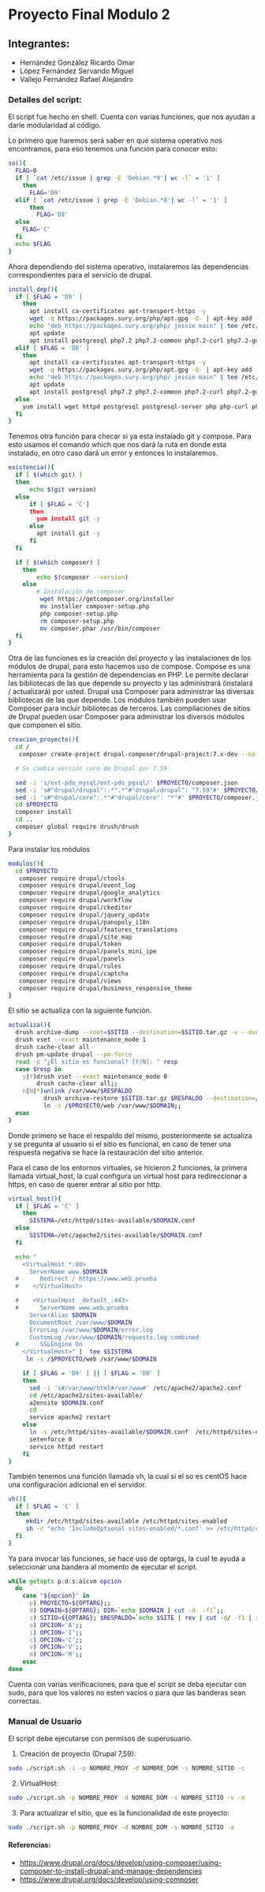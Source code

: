 # Proyecto Final Modulo 2

## Integrantes:
* Hernández González Ricardo Omar
* López Fernández Servando Miguel
* Vallejo Fernández Rafael Alejandro

### Detalles del script:

El script fue hecho en shell.
Cuenta con varias funciones, que nos ayudan a darle modularidad al código.

Lo primero que haremos será saber en qué sistema operativo nos encontramos, para eso tenemos una función para conocer esto:

```bash
so(){
  FLAG=0
  if [ `cat /etc/issue | grep -E 'Debian.*9'| wc -l` = '1' ]
    then
      FLAG='D9'
  elif [ `cat /etc/issue | grep -E 'Debian.*8'| wc -l` = '1' ]
      then
        FLAG='D8'
  else
    FLAG='C'
  fi
  echo $FLAG
}
```

Ahora dependiendo del sistema operativo, instalaremos las dependencias correspondientes para el servicio de drupal.

```bash
install_dep(){
  if [ $FLAG = 'D9' ]
    then
      apt install ca-certificates apt-transport-https -y
      wget -q https://packages.sury.org/php/apt.gpg -O- | apt-key add -
      echo "deb https://packages.sury.org/php/ jessie main" | tee /etc/apt/sources.list.d/php.list
      apt update
      apt install postgresql php7.2 php7.2-common php7.2-curl php7.2-gd php7.2-json php7.2-mbstring php7.2-pgsql php7.2-xml unzip -y
  elif [ $FLAG = 'D8' ]
    then
      apt install ca-certificates apt-transport-https -y
      wget -q https://packages.sury.org/php/apt.gpg -O- | apt-key add -
      echo "deb https://packages.sury.org/php/ jessie main" | tee /etc/apt/sources.list.d/php.list
      apt update
      apt install postgresql php7.2 php7.2-common php7.2-curl php7.2-gd php7.2-json php7.2-mbstring php7.2-pgsql php7.2-xml unzip -y
  else
    yum install wget httpd postgresql postgresql-server php php-curl php-gd php-pdo.x86_64 php-pgsql.x86_64 php-xml php-mbstring.x86_64 unzip -y
  fi
}
```

Tenemos otra función para checar si ya esta instalado git y compose. Para esto usamos el comando which que nos dará la ruta en donde esta instalado, en otro caso dará un error y entonces lo instalaremos.

```bash
existencia(){
  if [ $(which git) ]
  then
      echo $(git version)
  else
      if [ $FLAG = 'C']
      then
        yum install git -y
      else
        apt install git -y
      fi
  fi

  if [ $(which composer) ]
    then
        echo $(composer --version)
    else
        # Instalación de composer
         wget https://getcomposer.org/installer
         mv installer composer-setup.php
         php composer-setup.php
         rm composer-setup.php
         mv composer.phar /usr/bin/composer
  fi
}
```

Otra de las funciones es la creación del proyecto y las instalaciones de los módulos de drupal, para esto hacemos uso de compose.
Compose es una herramienta para la gestión de dependencias en PHP. Le permite declarar las bibliotecas de las que depende su proyecto y las administrará (instalará / actualizará) por usted. Drupal usa Composer para administrar las diversas bibliotecas de las que depende. Los módulos también pueden usar Composer para incluir bibliotecas de terceros. Las compilaciones de sitios de Drupal pueden usar Composer para administrar los diversos módulos que componen el sitio.

```bash
creacion_proyecto(){
  cd /
   composer create-project drupal-composer/drupal-project:7.x-dev --no-dev $PROYECTO --no-interaction --ignore-platform-reqs --no-install

  # Se cambia versión core de Drupal por 7.59

  sed -i 's/ext-pdo_mysql/ext-pdo_pgsql/' $PROYECTO/composer.json
  sed -i 's#"drupal/drupal":.*".*"#"drupal/drupal": "7.59"#' $PROYECTO/composer.json
  sed -i 's#"drupal/core":.*"#"drupal/core": "*"#' $PROYECTO/composer.json
  cd $PROYECTO
  composer install
  cd ..
  composer global require drush/drush
}
```

Para instalar los módulos

```bash
modulos(){
  cd $PROYECTO
   composer require drupal/ctools
   composer require drupal/event_log
   composer require drupal/google_analytics
   composer require drupal/workflow
   composer require drupal/ckeditor
   composer require drupal/jquery_update
   composer require drupal/panopoly_i18n
   composer require drupal/features_translations
   composer require drupal/site_map
   composer require drupal/token
   composer require drupal/panels_mini_ipe
   composer require drupal/panels
   composer require drupal/rules
   composer require drupal/captcha
   composer require drupal/views
   composer require drupal/business_responsive_theme
}
```

El sitio se actualiza con la siguiente función.

```bash
actualiza(){
  drush archive-dump --root=$SITIO --destination=$SITIO.tar.gz -v --overwrite
  drush vset --exact maintenance_mode 1
  drush cache-clear all
  drush pm-update drupal --pm-force
  read -p "¿El sitio es funcional? [Y/N]: " resp
  case $resp in
    y|Y)drush vset --exact maintenance_mode 0
        drush cache-clear all;;
    n|N|*)unlink /var/www/$RESPALDO
          drush archive-restore $SITIO.tar.gz $RESPALDO --destination=/$PROYECTO/web
          ln -s /$PROYECTO/web /var/www/$DOMAIN;;
  esac
}
```

Donde primero se hace el respaldo del mismo, posteriormente se actualiza y se pregunta al usuario si el sitio es funcional, en caso de tener una respuesta negativa se hace la restauración del sitio anterior.


Para el caso de los entornos virtuales, se hicieron 2 funciones, la primera llamada virtual_host, la cual configura un virtual host para redireccionar a https, en caso de querer entrar al sitio por http.

```bash
virtual_host(){
  if [ $FLAG = 'C' ]
    then
      SISTEMA=/etc/httpd/sites-available/$DOMAIN.conf
  else
      SISTEMA=/etc/apache2/sites-available/$DOMAIN.conf
  fi

  echo "
    <VirtualHost *:80>
      ServerName www.$DOMAIN
  #      Redirect / https://www.web.prueba
  #    </VirtualHost>

  #    <VirtualHost _default_:443>
  #      ServerName www.web.prueba
      ServerAlias $DOMAIN
      DocumentRoot /var/www/$DOMAIN
      ErrorLog /var/www/$DOMAIN/error.log
      CustomLog /var/www/$DOMAIN/requests.log combined
  #      SSLEngine On
    </VirtualHost>" |  tee $SISTEMA
     ln -s /$PROYECTO/web /var/www/$DOMAIN

    if [ $FLAG = 'D9' ] || [ $FLAG = 'D8' ]
    then
      sed -i 's#/var/www/html#/var/www#' /etc/apache2/apache2.conf
      cd /etc/apache2/sites-available/
      a2ensite $DOMAIN.conf
      cd -
      service apache2 restart
    else
      ln -s /etc/httpd/sites-available/$DOMAIN.conf  /etc/httpd/sites-enabled/$DOMAIN.conf
      setenforce 0
      service httpd restart
    fi
}
```

También tenemos una función llamada vh, la cual si el so es centOS hace una configuración adicional en el servidor.

```bash
vh(){
  if [ $FLAG = 'C' ]
  then
     mkdir /etc/httpd/sites-available /etc/httpd/sites-enabled
     sh -c "echo 'IncludeOptional sites-enabled/*.conf' >> /etc/httpd/conf/httpd.conf"
  fi
}
```

Ya para invocar las funciones, se hace uso de optargs, la cual te ayuda a seleccionar una bandera al momento de ejecutar el script.

```bash
while getopts p:d:s:aicvm opcion
  do
    case "${opcion}" in
      p) PROYECTO=${OPTARG};;
      d) DOMAIN=${OPTARG}; DIR=`echo $DOMAIN | cut -d. -f1`;;
      s) SITIO=${OPTARG}; $RESPALDO=`echo $SITE | rev | cut -d/ -f1 | rev`;;
      a) OPCION='A';;
      i) OPCION='I';;
      c) OPCION='C';;
      v) OPCION='V';;
      m) OPCION='M';;
    esac
done
```

Cuenta con varias verificaciones, para que el script se deba ejecutar con sudo, para que los valores no esten vacios o para que las banderas sean correctas.
 

### Manual de Usuario

El script debe ejecutarse con permisos de superusuario.

1. Creación de proyecto (Drupal 7,59): 
```bash
sudo ./script.sh -i -p NOMBRE_PROY -d NOMBRE_DOM -s NOMBRE_SITIO -c
```

2. VirtualHost: 
```bash
sudo ./script.sh -p NOMBRE_PROY -d NOMBRE_DOM -s NOMBRE_SITIO -v -m
```

3. Para actualizar el sitio, que es la funcionalidad de este proyecto: 
```bash
sudo ./script.sh -p NOMBRE_PROY -d NOMBRE_DOM -s NOMBRE_SITIO -a
``` 

#### Referencias:
* https://www.drupal.org/docs/develop/using-composer/using-composer-to-install-drupal-and-manage-dependencies
* https://www.drupal.org/docs/develop/using-composer